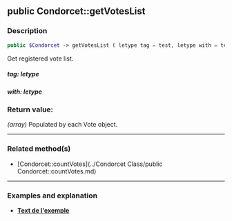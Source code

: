## public Condorcet::getVotesList

### Description    

```php
public $Condorcet -> getVotesList ( letype tag = test, letype with = test )
```

Get registered vote list.    


##### **tag:** *letype*   
    



##### **with:** *letype*   
    



### Return value:   

*(array)* Populated by each Vote object.


---------------------------------------

### Related method(s)      

* [Condorcet::countVotes](../Condorcet Class/public Condorcet::countVotes.md)    

---------------------------------------

### Examples and explanation

* **[Text de l'exemple](link)**    
